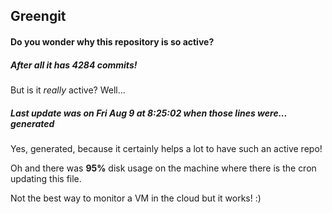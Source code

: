 ## Greengit

#### Do you wonder why this repository is so active?

##### After all it has 4284 commits!

But is it *really* active? Well...

##### Last update was on Fri Aug 9 at 8:25:02 when those lines were... generated

Yes, generated, because it certainly helps a lot to have such an active repo!

Oh and there was **95%** disk usage on the machine
where there is the cron updating this file.

Not the best way to monitor a VM in the cloud but it works! :)
